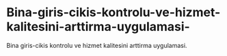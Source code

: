 # Bina-giris-cikis-kontrolu-ve-hizmet-kalitesini-arttirma-uygulamasi-
Bina giris-cikis kontrolu ve hizmet kalitesini arttirma uygulamasi.
